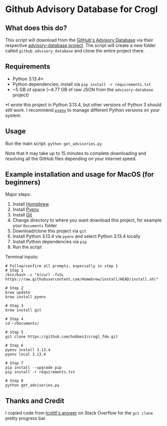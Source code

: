 # Github Advisory Database for Crogl

## What does this do?
This script will download from the [GitHub's Advisory Database](https://github.com/advisories) via their respective [advisory-database project](https://github.com/github/advisory-database). The script will create a new folder called `github_advisory_database` and clone the entire project there.

## Requirements
- Python 3.13.4*
- Python dependencies; install via `pip install -r requirements.txt`
- ~5 GB of space (~4.77 GB of raw JSON from the `advisory-database` project)

*I wrote this project in Python 3.13.4, but other versions of Python 3 should still work. I recommend [`pyenv`](https://github.com/pyenv/pyenv) to manage different Python versions on your system.

## Usage
Run the main script: `python get_advisories.py`

Note that it may take up to 15 minutes to complete downloading and resolving all the GitHub files depending on your internet speed.

## Example installation and usage for MacOS (for beginners)
Major steps:

1. Install [Homebrew](https://brew.sh/)
2. Install [Pyenv](https://github.com/pyenv/pyenv?tab=readme-ov-file#homebrew-in-macos)
3. Install [Git](https://git-scm.com/downloads/mac)
4. Change directory to where you want download this project, for example your `Documents` folder
5. Download/clone this project via `git`
6. Install Python 3.13.4 via `pyenv` and select Python 3.13.4 locally
7. Install Python dependencies via `pip`
8. Run the script

Terminal inputs:
```
# Follow/confirm all prompts, especially in step 1
# Step 1
/bin/bash -c "$(curl -fsSL https://raw.githubusercontent.com/Homebrew/install/HEAD/install.sh)"

# Step 2
brew update
brew install pyenv

# Step 3
brew install git

# Step 4
cd ~/Documents/

# Step 5
git clone https://github.com/hobbes3/crogl_fde.git

# Step 6
pyenv install 3.13.4
pyenv local 3.13.4

# Step 7
pip install --upgrade pip
pip install -r requirements.txt

# Step 8
python get_advisories.py
```

## Thanks and Credit
I copied code from [lcnittl's answer](https://stackoverflow.com/a/71285627) on Stack Overflow for the `git clone` pretty progress bar.
